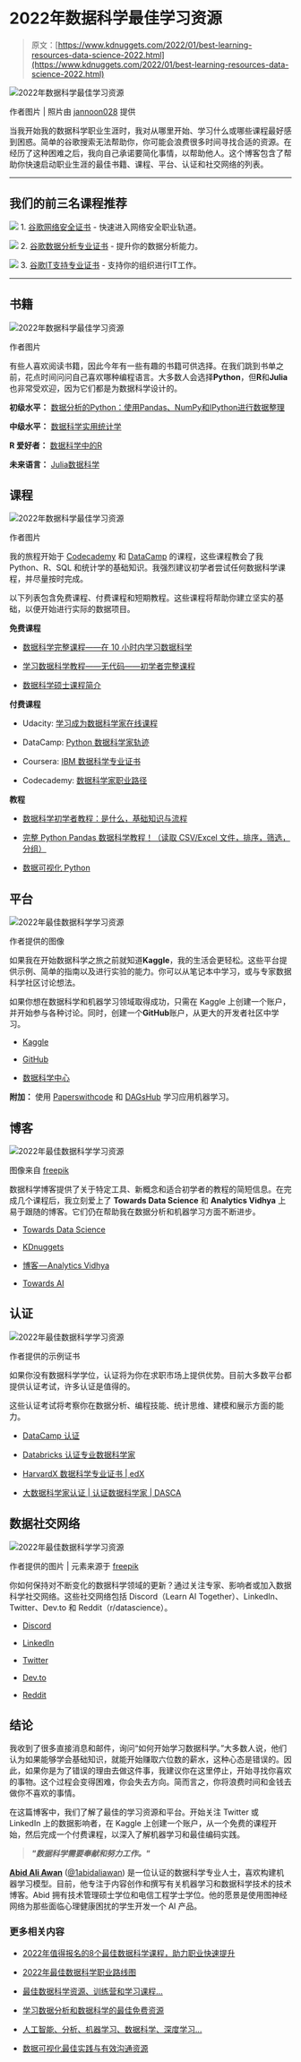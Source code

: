 # 2022年数据科学最佳学习资源

> 原文：[https://www.kdnuggets.com/2022/01/best-learning-resources-data-science-2022.html](https://www.kdnuggets.com/2022/01/best-learning-resources-data-science-2022.html)

![2022年数据科学最佳学习资源](../Images/f8c4a09d9f7e8e0d95255ff0df0ee9e7.png)

作者图片 | 照片由 [jannoon028](https://www.freepik.com/free-photo/symbols-come-out-bulb-top-book_985250.htm#page=1&query=data%20learn&position=2&from_view=search) 提供

当我开始我的数据科学职业生涯时，我对从哪里开始、学习什么或哪些课程最好感到困惑。简单的谷歌搜索无法帮助你，你可能会浪费很多时间寻找合适的资源。在经历了这种困难之后，我向自己承诺要简化事情，以帮助他人。这个博客包含了帮助你快速启动职业生涯的最佳书籍、课程、平台、认证和社交网络的列表。

* * *

## 我们的前三名课程推荐

![](../Images/0244c01ba9267c002ef39d4907e0b8fb.png) 1\. [谷歌网络安全证书](https://www.kdnuggets.com/google-cybersecurity) - 快速进入网络安全职业轨道。

![](../Images/e225c49c3c91745821c8c0368bf04711.png) 2\. [谷歌数据分析专业证书](https://www.kdnuggets.com/google-data-analytics) - 提升你的数据分析能力。

![](../Images/0244c01ba9267c002ef39d4907e0b8fb.png) 3\. [谷歌IT支持专业证书](https://www.kdnuggets.com/google-itsupport) - 支持你的组织进行IT工作。

* * *

## 书籍

![2022年数据科学最佳学习资源](../Images/06038b524b68d3e7afa3dba99e49f7e1.png)

作者图片

有些人喜欢阅读书籍，因此今年有一些有趣的书籍可供选择。在我们跳到书单之前，花点时间问问自己喜欢哪种编程语言。大多数人会选择**Python**，但**R**和**Julia**也非常受欢迎，因为它们都是为数据科学设计的。

**初级水平：** [数据分析的Python：使用Pandas、NumPy和IPython进行数据整理](https://www.amazon.com/gp/product/1491957662/ref=as_li_tl?ie=UTF8&tag=quantpytho-20&camp=1789&creative=9325&linkCode=as2&creativeASIN=1491957662&linkId=8c3bf87b221dbcd8f541f0db20d4da83)

**中级水平：** [数据科学实用统计学](https://www.amazon.in/Practical-Statistics-Data-Scientists-Essential/dp/8194435005/ref=pd_sbs_1/257-4386611-5385532?pd_rd_w=LKFEw&pf_rd_p=458377ad-f0e1-4b16-b359-07fb8404ce8b&pf_rd_r=BSBTA733JSS7J2PBQAZD&pd_rd_r=8fa4ddb3-2129-4b80-b6fd-36f073aaf854&pd_rd_wg=v1MHW&pd_rd_i=8194435005&psc=1)

**R 爱好者：** [数据科学中的R](https://www.oreilly.com/library/view/r-for-data/9781491910382/)

**未来语言：** [Julia数据科学](https://www.amazon.com/dp/B09KMRKQ96/)

## 课程

![2022年数据科学最佳学习资源](../Images/1df4ea25e5bb3ab8862aa67f0f5270f0.png)

作者图片

我的旅程开始于 [Codecademy](https://www.codecademy.com/) 和 [DataCamp](https://app.datacamp.com/learn/) 的课程，这些课程教会了我 Python、R、SQL 和统计学的基础知识。我强烈建议初学者尝试任何数据科学课程，并尽量按时完成。

以下列表包含免费课程、付费课程和短期教程。这些课程将帮助你建立坚实的基础，以便开始进行实际的数据项目。

**免费课程**

+   [数据科学完整课程——在 10 小时内学习数据科学](https://www.youtube.com/watch?v=-ETQ97mXXF0)

+   [学习数据科学教程——无代码——初学者完整课程](https://www.youtube.com/watch?v=ua-CiDNNj30&t=762s)

+   [数据科学硕士课程简介](https://github.com/briandalessandro/DataScienceCourse/tree/master/ipython/Lectures)

**付费课程**

+   Udacity: [学习成为数据科学家在线课程](https://www.udacity.com/course/data-scientist-nanodegree--nd025?irclickid=QlxSPkwh5xyIWdTRvMzWh2bTUkGwC3RyX1mQyo0&irgwc=1&utm_source=affiliate&utm_medium=&aff=2010620&utm_term=&utm_campaign=__&utm_content=&adid=788185)

+   DataCamp: [Python 数据科学家轨迹](https://app.datacamp.com/learn/career-tracks/data-scientist-with-python?version=5)

+   Coursera: [IBM 数据科学专业证书](https://www.coursera.org/professional-certificates/ibm-data-science)

+   Codecademy: [数据科学家职业路径](https://www.codecademy.com/learn/paths/data-science)

**教程**

+   [数据科学初学者教程：是什么，基础知识与流程](https://www.guru99.com/data-science-tutorial.html)

+   [完整 Python Pandas 数据科学教程！（读取 CSV/Excel 文件，排序，筛选，分组）](https://www.youtube.com/watch?v=vmEHCJofslg)

+   [数据可视化 Python](https://www.youtube.com/watch?v=_YWwU-gJI5U)

## 平台

![2022年最佳数据科学学习资源](../Images/67a0871e072c416d4cddb374b26aef50.png)

作者提供的图像

如果我在开始数据科学之旅之前就知道**Kaggle**，我的生活会更轻松。这些平台提供示例、简单的指南以及进行实验的能力。你可以从笔记本中学习，或与专家数据科学社区讨论想法。

如果你想在数据科学和机器学习领域取得成功，只需在 Kaggle 上创建一个账户，并开始参与各种讨论。同时，创建一个**GitHub**账户，从更大的开发者社区中学习。

+   [Kaggle](https://www.kaggle.com/)

+   [GitHub](https://github.com/)

+   [数据科学中心](https://www.datasciencecentral.com/)

**附加：** 使用 [Paperswithcode](https://paperswithcode.com/) 和 [DAGsHub](https://dagshub.com/) 学习应用机器学习。

## 博客

![2022年最佳数据科学学习资源](../Images/2b4728c2635927d50a154f520ddfba40.png)

图像来自 [freepik](https://www.freepik.com/freepik)

数据科学博客提供了关于特定工具、新概念和适合初学者的教程的简短信息。在完成几个课程后，我立刻爱上了 **Towards Data Science** 和 **Analytics Vidhya** 上易于跟随的博客。它们仍在帮助我在数据分析和机器学习方面不断进步。

+   [Towards Data Science](https://towardsdatascience.com/)

+   [KDnuggets](/news/index.html)

+   [博客 — Analytics Vidhya](https://www.analyticsvidhya.com/blog/)

+   [Towards AI](https://towardsai.net/)

## 认证

![2022年最佳数据科学学习资源](../Images/759931874f36c5f1b9bfe3daae289b33.png)

作者提供的示例证书

如果你没有数据科学学位，认证将为你在求职市场上提供优势。目前大多数平台都提供认证考试，许多认证是值得的。

这些认证考试将考察你在数据分析、编程技能、统计思维、建模和展示方面的能力。

+   [DataCamp 认证](https://app.datacamp.com/certification/data-scientist-professional)

+   [Databricks 认证专业数据科学家](https://academy.databricks.com/exam/databricks-certified-professional-data-scientist)

+   [HarvardX 数据科学专业证书 | edX](https://www.edx.org/professional-certificate/harvardx-data-science)

+   [大数据科学家认证 | 认证数据科学家 | DASCA](https://www.dasca.org/data-science-certifications/big-data-scientist)

## 数据社交网络

![2022年最佳数据科学学习资源](../Images/1f4b653642bc5c408a478a5cbbfa023d.png)

作者提供的图片 | 元素来源于 [freepik](https://www.freepik.com/free-vector/social-tree-concept-illustration_12491662.htm#page=1&query=social%20media&position=10&from_view=search)

你如何保持对不断变化的数据科学领域的更新？通过关注专家、影响者或加入数据科学社交网络。这些社交网络包括 Discord（Learn AI Together）、LinkedIn、Twitter、Dev.to 和 Reddit（r/datascience）。

+   [Discord](https://discord.gg/BHKWspTh)

+   [LinkedIn](https://www.linkedin.com/search/results/groups/?keywords=data%20science&origin=SWITCH_SEARCH_VERTICAL&position=5&searchId=47948ef1-fc6d-4620-a404-00c7e17e81ae&sid=jZ7)

+   [Twitter](https://twitter.com/search?q=Data%20Science&src=typeahead_click)

+   [Dev.to](https://dev.to/search?q=data%20science)

+   [Reddit](https://www.reddit.com/r/datascience/)

## 结论

我收到了很多直接消息和邮件，询问“如何开始学习数据科学。”大多数人说，他们认为如果能够学会基础知识，就能开始赚取六位数的薪水，这种心态是错误的。因此，如果你是为了错误的理由去做这件事，我建议你在这里停止，开始寻找你喜欢的事物。这个过程会变得困难，你会失去方向。简而言之，你将浪费时间和金钱去做你不喜欢的事情。

在这篇博客中，我们了解了最佳的学习资源和平台。开始关注 Twitter 或 LinkedIn 上的数据影响者，在 Kaggle 上创建一个账户，从一个免费的课程开始，然后完成一个付费课程，以深入了解机器学习和最佳编码实践。

> ***"数据科学需要奉献和努力工作。"***

**[Abid Ali Awan](https://www.polywork.com/kingabzpro)** ([@1abidaliawan](https://twitter.com/1abidaliawan)) 是一位认证的数据科学专业人士，喜欢构建机器学习模型。目前，他专注于内容创作和撰写有关机器学习和数据科学技术的技术博客。Abid 拥有技术管理硕士学位和电信工程学士学位。他的愿景是使用图神经网络为那些面临心理健康困扰的学生开发一个 AI 产品。

### 更多相关内容

+   [2022年值得报名的8个最佳数据科学课程，助力职业快速提升](https://www.kdnuggets.com/2022/02/scaler-8-best-data-science-courses-enroll-2022-steep-career-advancement.html)

+   [2022年最佳数据科学职业路线图](https://www.kdnuggets.com/2022/04/best-data-science-career-tracks-2022.html)

+   [最佳数据科学资源、训练营和学习课程…](https://www.kdnuggets.com/2023/12/springboard-best-data-science-resources-bootcamp-courses-learn-data-science-new-year)

+   [学习数据分析和数据科学的最佳免费资源](https://www.kdnuggets.com/2024/03/365datascience-best-free-resources-learn-data-analysis-data-science)

+   [人工智能、分析、机器学习、数据科学、深度学习…](https://www.kdnuggets.com/2021/12/developments-predictions-ai-machine-learning-data-science-research.html)

+   [数据可视化最佳实践与有效沟通资源](https://www.kdnuggets.com/2023/04/data-visualization-best-practices-resources-effective-communication.html)
